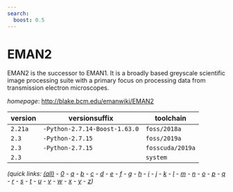 ```yaml
---
search:
  boost: 0.5
---
```

# EMAN2

EMAN2 is the successor to EMAN1. It is a broadly based greyscale scientific image processing suite  with a primary focus on processing data from transmission electron microscopes.

*homepage*: <http://blake.bcm.edu/emanwiki/EMAN2>

version | versionsuffix | toolchain
--------|---------------|----------
``2.21a`` | ``-Python-2.7.14-Boost-1.63.0`` | ``foss/2018a``
``2.3`` | ``-Python-2.7.15`` | ``foss/2019a``
``2.3`` | ``-Python-2.7.15`` | ``fosscuda/2019a``
``2.3`` |  | ``system``


*(quick links: [(all)](../index.md) - [0](../0/index.md) - [a](../a/index.md) - [b](../b/index.md) - [c](../c/index.md) - [d](../d/index.md) - [e](../e/index.md) - [f](../f/index.md) - [g](../g/index.md) - [h](../h/index.md) - [i](../i/index.md) - [j](../j/index.md) - [k](../k/index.md) - [l](../l/index.md) - [m](../m/index.md) - [n](../n/index.md) - [o](../o/index.md) - [p](../p/index.md) - [q](../q/index.md) - [r](../r/index.md) - [s](../s/index.md) - [t](../t/index.md) - [u](../u/index.md) - [v](../v/index.md) - [w](../w/index.md) - [x](../x/index.md) - [y](../y/index.md) - [z](../z/index.md))*


